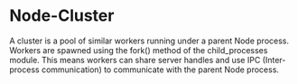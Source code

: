 # Node-Cluster

A cluster is a pool of similar workers running under a parent Node process. Workers are spawned using the fork() method of the child_processes module. This means workers can share server handles and use IPC (Inter-process communication) to communicate with the parent Node process.

